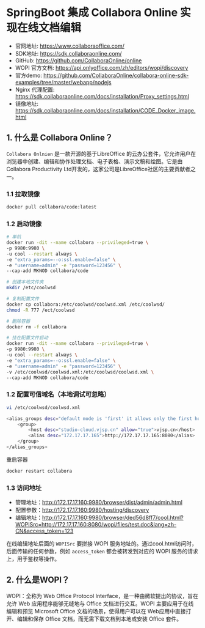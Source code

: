 # SpringBoot 集成 Collabora Online 实现在线文档编辑

- 官网地址: https://www.collaboraoffice.com/
- SDK地址: https://sdk.collaboraonline.com/
- GitHub: https://github.com/CollaboraOnline/online
- WOPI 官方文档: https://api.onlyoffice.com/zh/editors/wopi/discovery
- 官方demo: https://github.com/CollaboraOnline/collabora-online-sdk-examples/tree/master/webapp/nodejs
- Nginx 代理配置: https://sdk.collaboraonline.com/docs/installation/Proxy_settings.html
- 镜像地址: https://sdk.collaboraonline.com/docs/installation/CODE_Docker_image.html

## 1. 什么是 Collabora Online？

`Collabora Onlnien` 是一款开源的基于LibreOffice 的云办公套件，它允许用户在浏览器中创建、编辑和协作处理文档、电子表格、演示文稿和绘图。它是由 Collabora Productivity Ltd开发的，这家公司是LibreOffice社区的主要贡献者之一。

### 1.1 拉取镜像

```bash
docker pull collabora/code:latest
```

### 1.2 启动镜像

```bash
# 单机
docker run -dit --name collabora --privileged=true \
-p 9980:9980 \
-u cool --restart always \
-e "extra_params=--o:ssl.enable=false" \
-e "username=admin" -e "password=123456" \
--cap-add MKNOD collabora/code

# 创建本地文件夹
mkdir /etc/coolwsd

# 复制配置文件
docker cp collabora:/etc/coolwsd/coolwsd.xml /etc/coolwsd/
chmod -R 777 /ect/coolwsd

# 删除容器
docker rm -f collabora

# 挂在配置文件启动
docker run -dit --name collabora --privileged=true \
-p 9980:9980 \
-u cool --restart always \
-e "extra_params=--o:ssl.enable=false" \
-e "username=admin" -e "password=123456" \
-v /etc/coolwsd/coolwsd.xml:/etc/coolwsd/coolwsd.xml \
--cap-add MKNOD collabora/code
```

### 1.2 配置可信域名（本地调试可忽略）

```bash
vi /etc/coolwsd/coolwsd.xml
```

```bash
<alias_groups desc="default mode is 'first' it allows only the first host when groups are not defined. set mode to 'groups' and define group to allow multiple host and its aliases" mode="groups">
	<group>
		<host desc="studio-cloud.vjsp.cn" allow="true">vjsp.cn</host>
		<alias desc="172.17.17.165">http://172.17.17.165:8080</alias>
	</group>
</alias_groups>
```

重启容器
```bash
docker restart collabora
```

### 1.3 访问地址

- 管理地址：http://172.17.17.160:9980/browser/dist/admin/admin.html
- 配置参数：http://172.17.17.160:9980/hosting/discovery
- 编辑地址：http://172.17.17.160:9980/browser/ded56d8ff7/cool.html?WOPISrc=http://172.17.17.160:8080/wopi/files/test.doc&lang=zh-CN&access_token=123

在线编辑地址后面的 `WOPISrc` 要拼接 WOPI 服务地址的。通过cool.html访问时，后面传输的任何参数，例如 `access_token` 都会被转发到对应的 WOPI 服务的请求上，用于鉴权等操作。

## 2. 什么是WOPI？

WOPI：全称为 Web Office Protocol Interface，是一种由微软提出的协议，旨在允许 Web 应用程序能够无缝地与 Office 文档进行交互。WOPI 主要应用于在线编辑和预览 Microsoft Office 文档的场景，使得用户可以在 Web应用中直接打开、编辑和保存 Office 文档，而无需下载文档到本地或安装 Office 套件。
